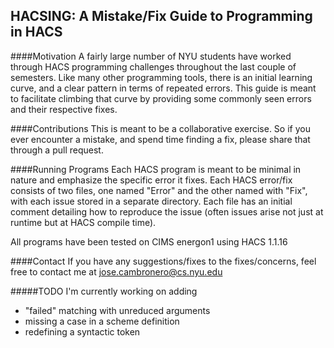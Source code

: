 ## HACSING: A Mistake/Fix Guide to Programming in HACS  

####Motivation
A fairly large number of NYU students have worked through HACS programming challenges
throughout the last couple of semesters. Like many other programming tools, there
is an initial learning curve, and a clear pattern in terms of repeated errors.
This guide is meant to facilitate climbing that curve by providing some commonly
seen errors and their respective fixes.


####Contributions
This is meant to be a collaborative exercise. So if you ever encounter a mistake,
and spend time finding a fix, please share that through a pull request.


####Running Programs
Each HACS program is meant to be minimal in nature and emphasize the specific error
it fixes. Each HACS error/fix consists of two files, one named "Error"
and the other named with "Fix", with each issue stored in a separate directory.
Each file has an initial comment detailing
how to reproduce the issue (often issues arise not just at runtime but at HACS
compile time).

All programs have been tested on CIMS energon1 using HACS 1.1.16

####Contact
If you have any suggestions/fixes to the fixes/concerns, feel free to contact me
at jose.cambronero@cs.nyu.edu

#####TODO
I'm currently working on adding
* "failed" matching with unreduced arguments
* missing a case in a scheme definition
* redefining a syntactic token
 

